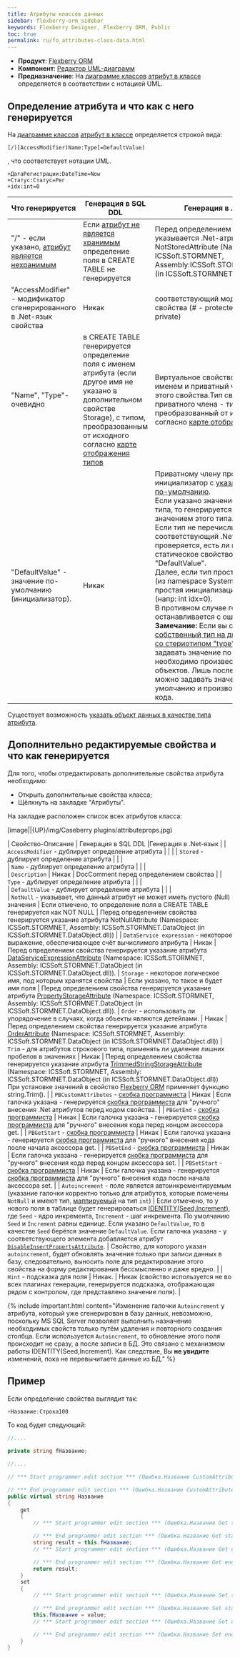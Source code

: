 ```yaml
---
title: Атрибуты классов данных
sidebar: flexberry-orm_sidebar
keywords: Flexberry Designer, Flexberry ORM, Public
toc: true
permalink: ru/fo_attributes-class-data.html
---
```

* **Продукт**: [Flexberry ORM](fo_flexberry-o-r-m.html)
* **Компонент**: [Редактор UML-диаграмм](fd_editing-diagram.html)
* **Предназначение**: На [диаграмме классов](fd_class-diagram.html) [атрибут в классе](fd_class-diagram-constraction.html) определяется в соответствии с нотацией UML.

## Определение атрибута и что как с него генерируется

На [диаграмме классов](fd_class-diagram.html) [атрибут в классе](fd_class-diagram-constraction.html) определяется строкой вида:

```
[/)[AccessModifier)Name:Type[=DefaultValue)
```

, что соответствует нотации UML.

```
+ДатаРегистрации:DateTime=Now
+Статус:Статус=Рег
+idx:int=0
```

| Что генерируется | Генерация в SQL DDL |Генерация в .Net-язык |
|---|---|---|
| "/" - если указано, [атрибут является нехранимым](fo_not-stored-attributes.html) | Если [атрибут не является хранимым](fo_not-stored-attributes.html) определение поля в CREATE TABLE не генерируется | Перед определением свойства указывается .Net-атрибут NotStoredAttribute (Namespace: ICSSoft.STORMNET, Assembly:ICSSoft.STORMNET.DataObject (in ICSSoft.STORMNET.DataObject.dll)) |
| "AccessModifier" - модификатор сгенерированного в .Net-язык свойства | Никак | соответствующий модификатор свойства (# - protected, + - public, - - private) |
| "Name", "Type"- очевидно | в CREATE TABLE генерируется определение поля с именем атрибута (если другое имя не указано в дополнительном свойстве Storage), с типом, преобразованным от исходного согласно  [карте отображения типов](fd_types-map.html) | Виртуальное свойство с тем же именем и приватный член класса для этого свойства.Тип свойства и приватного члена - тип атрибута, преобразованный от исходного согласно [карте отображения типов](fd_types-map.html). |
| "DefaultValue" - значение по-умолчанию (инициализатор). | Никак | Приватному члену прописывается инициализатор с [указанным значением по-умолчанию](fo_features-of-dafault-value-assignment.html). <br>Если указано значение перечислимого типа, то генерируется инициализация значением этого типа. <br>Если тип не перечислимый, то берётся соответствующий .Net-тип и проверяется, есть ли публичное статическое свойство с имением "DefaultValue". <br>Далее, если тип простой стандартный (из namespace System), генерируется простая инициализация константой (напр: int idx=0). <br>В противном случае генерация останавливается с ошибкой.<br>**Замечание:** Если вы создаете свой [собственный тип на диаграмме (класс со стериотипом "type")](fd_data-types-properties.html), то, прежде чем задавать значение по-умолчанию, необходимо произвести компиляцию объектов. Лишь после компиляции можно задавать значение по-умолчанию и производить генерацию кода. |

Существует возможность [указать объект данных в качестве типа атрибута](fo_dataobject-as-attribute-type.html).

## Дополнительно редактируемые свойства и что как генерируется

Для того, чтобы отредактировать дополнительные свойства атрибута необходимо:

* Открыть дополнительные свойства класса; 
* Щёлкнуть на закладке "Атрибуты".

На закладке расположен список всех атрибутов класса:

[image||{UP}/img/Caseberry plugins/attributeprops.jpg)

| Свойство-Описание | Генерация в SQL DDL |Генерация в .Net-язык |
| `AccessModifier` - дублирует определение атрибута |  |  | 
| `Stored` - дублирует определение атрибута |  |  |   
| `Name` - дублирует определение атрибута |  |  |  
| `Description` | Никак | DocComment перед определением свойства |
| `Type` - дублирует определение атрибута |  |  |   
| `DefaultValue` - дублирует определение атрибута |  |  |   
|  `NotNull` - указывает, что данный атрибут не может иметь пустого (Null) значения |  Если отмечено, то определение поля в CREATE TABLE генерируется как NOT NULL |  Перед определением свойства генерируется указание атрибута NotNullAttribute (Namespace: ICSSoft.STORMNET, Assembly: ICSSoft.STORMNET.DataObject (in ICSSoft.STORMNET.DataObject.dll)) |
| `DataService expression` - некоторое выражение, обеспечивающее счёт вычислимого атрибута | Никак |  Перед определением свойства генерируется указание атрибута [DataServiceExpressionAttribute](fo_not-stored-attributes.html) (Namespace: ICSSoft.STORMNET, Assembly: ICSSoft.STORMNET.DataObject (in ICSSoft.STORMNET.DataObject.dll)).
| `Storage` - некоторое логическое имя, под которым хранятся свойства |  Если указано, то такое и будет имя поля |  Перед определением свойства генерируется указание атрибута [PropertyStorageAttribute](fo_data-objects-and-database-structures.html) (Namespace: ICSSoft.STORMNET, Assembly: ICSSoft.STORMNET.DataObject (in ICSSoft.STORMNET.DataObject.dll)).
| `Order` - использовать ли упорядочение в случаях, когда объекты являются детейлами. | Никак |  Перед определением свойства генерируется указание атрибута [OrderAttribute](fo_functionality-work-with-detail-array.html) (Namespace: ICSSoft.STORMNET, Assembly: ICSSoft.STORMNET.DataObject (in ICSSoft.STORMNET.DataObject.dll))
| `Trim` - для атрибутов строкового типа, применять ли удаление лишних пробелов в значениях | Никак | Перед определением свойства генерируется указание атрибута [TrimmedStringStorageAttribute](fo_trimmed-string-storage.html) (Namespace: ICSSoft.STORMNET, Assembly: ICSSoft.STORMNET.DataObject (in ICSSoft.STORMNET.DataObject.dll)) <br>При установке значений в свойство [Flexberry ORM](fo_flexberry-o-r-m.html) применяет функцию string.Trim(). |
| `PBCustomAttributes` - [скобка программиста](fo_programmer-brackets.html) | Никак |  Если галочка указана - генерируется [скобка программиста](fo_programmer-brackets.html) для "ручного" внесения .Net атрибутов перед кодом свойства. |
| `PBGetEnd` - [скобка программиста](fo_programmer-brackets.html) | Никак | Если галочка указана - генерируется [скобка программиста](fo_programmer-brackets.html) для "ручного" внесения кода перед концом аксессора get. |
| `PBGetStart` - [скобка программиста](fo_programmer-brackets.html) | Никак | Если галочка указана - генерируется [скобка программиста](fo_programmer-brackets.html) для "ручного" внесения кода после начала аксессора get. |
| `PBSetEnd` - [скобка программиста](fo_programmer-brackets.html) | Никак | Если галочка указана - генерируется [скобка программиста](fo_programmer-brackets.html) для "ручного" внесения кода перед концом аксессора set. |
| `PBSetStart` - [скобка программиста](fo_programmer-brackets.html) | Никак | Если галочка указана - генерируется [скобка программиста](fo_programmer-brackets.html) для "ручного" внесения кода после начала аксессора set. |
| `Autoincrement` - поле является автоинкрементируемым (указание галочки корректно только для атрибутов, которые помечены `NotNull` и имеют тип, [маппируемый](fd_types-map.html) на тип `int`) | Если отмечено, то у нового поля в таблице будет генерироваться [IDENTITY(Seed,Increment)](http://msdn.microsoft.com/ru-ru/library/ms186775.aspx), где `Seed` - ядро инкремента, `Increment` - шаг инкремента. По умолчанию `Seed` и `Increment` равны единице. Если указано `DefaultValue`, то в качестве `Seed` берётся значение `DefaultValue`. Если галочка указана - у соответствующего элемента добавляется атрибут [`DisableInsertPropertyAttribute`](fo_disable-insert-property-attribute.html). | Свойство, для которого указан `autoincrement`, будет обновлять значения только при записи данных в базу, следовательно, выносить поле для редактирование этого свойства на форму редактирования бессмысленно и даже вредно. |
| `Hint` - подсказка для поля | Никак. |  Никак (свойство используется не во всех плагинах генерации, генерируется подсказка, отображающая рядом с контролом, где представлено значение поля). |

{% include important.html content="Изменение галочки `Autoincrement` у атрибута, который уже сгенерирован в базу данных, невозможно, поскольку MS SQL Server позволяет выполнить назначение необходимых свойств только путём удаления и повторного создания столбца. Если используется `Autoincrement`, то обновление этого поля происходит не сразу, а после записи в БД. Это связано с механизмом работы  IDENTITY(Seed,Increment). Как следствие, Вы __не увидите__ изменений, пока не перевычитаете данные из БД." %}

## Пример
Если определение свойства выглядит так:

```cs
+Название:Строка100
```

То код будет следующий:

```cs
//....

private string fНазвание;

//....

// *** Start programmer edit section *** (Ошибка.Название CustomAttributes)

// *** End programmer edit section *** (Ошибка.Название CustomAttributes)
public virtual string Название
{
	get
	{
		// *** Start programmer edit section *** (Ошибка.Название Get start)

		// *** End programmer edit section *** (Ошибка.Название Get start)
		string result = this.fНазвание;
		// *** Start programmer edit section *** (Ошибка.Название Get end)

		// *** End programmer edit section *** (Ошибка.Название Get end)
		return result;
	}
	set
	{
		// *** Start programmer edit section *** (Ошибка.Название Set start)

		// *** End programmer edit section *** (Ошибка.Название Set start)
		this.fНазвание = value;
		// *** Start programmer edit section *** (Ошибка.Название Set end)

		// *** End programmer edit section *** (Ошибка.Название Set end)
	}
}
```
